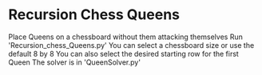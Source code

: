 # Recursion Chess Queens
Place Queens on a chessboard without them attacking themselves
Run 'Recursion_chess_Queens.py'
You can select a chessboard size or use the default 8 by 8
You can also select the desired starting row for the first Queen
The solver is in 'QueenSolver.py'
